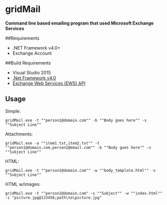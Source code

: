 gridMail
===================
__Command line based emailing program that used Microsoft Exchange Services__


##Requirements

* .NET Framework v4.0+
* Exchange Account

##Build Requirements
* Visual Studio 2015
* [.Net Framework v4.0](http://www.microsoft.com/en-us/download/details.aspx?id=17851)
* [Exchange Web Services (EWS) API](https://www.microsoft.com/en-us/download/details.aspx?id=42022)


## Usage
Simple:
 ```
 gridMail.exe -t ""person1@domain.com"" -b ""Body goes here"" -s ""Subject Line"" 
 ```


Attachments:
```
gridMail.exe -a ""item1.txt,item2.txt"" -t ""person1@domain.com,person2@email.com"" -b ""Body goes here"" -s ""Subject Line""
```


HTML:
```
gridMail.exe -t ""person1@domain.com"" -w ""body_template.html"" -s ""Subject Line""
```


HTML w/images:
```
gridMail.exe -t ""person1@domain.com" -s ""Subject"" -w ""index.html"" -i "picture.jpg@123456;path\to\picture.jpg"
```

